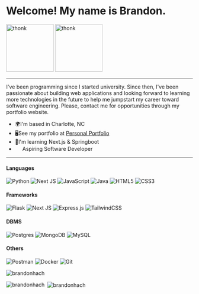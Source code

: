 Welcome! My name is Brandon.
====================================================================================================================================

 <img src="https://github.com/brandonhach/brandonhach/assets/58790036/f3131214-49e3-4b76-a971-54c7d6a6c1f5" alt="thonk" width="128">
 <img src="https://github.com/brandonhach/brandonhach/assets/58790036/d7326d4c-c634-4345-b5a9-26f72dbb8176" alt="thonk" width="128"> 

--------------------------

I've been programming since I started university. Since then, I've been passionate about building web applications and looking forward to learning more technologies in the future to help me jumpstart my career toward software engineering. Please, contact me for opportunities through my portfolio website.

*   🌍I'm based in Charlotte, NC
*   🖥️See my portfolio at [Personal Portfolio](http://bh-phi.vercel.app/) <img src="https://user-images.githubusercontent.com/18350557/176309783-0785949b-9127-417c-8b55-ab5a4333674e.gif" width="16"/>
*   🧠I'm learning Next.js & Springboot
*   <img src="https://github.com/brandonhach/brandonhach/assets/58790036/477079b4-7053-48ba-b241-30755132a82f" width="16"> Aspiring Software Developer


--------------------------
#### Languages
![Python](https://img.shields.io/badge/python-3670A0?style=for-the-badge&logo=python&logoColor=ffdd54)
![Next JS](https://img.shields.io/badge/Next-black?style=for-the-badge&logo=next.js&logoColor=white)
![JavaScript](https://img.shields.io/badge/javascript-%23323330.svg?style=for-the-badge&logo=javascript&logoColor=%23F7DF1E)
![Java](https://img.shields.io/badge/java-%23ED8B00.svg?style=for-the-badge&logo=openjdk&logoColor=white)
![HTML5](https://img.shields.io/badge/html5-%23E34F26.svg?style=for-the-badge&logo=html5&logoColor=white)
![CSS3](https://img.shields.io/badge/css3-%231572B6.svg?style=for-the-badge&logo=css3&logoColor=white)

#### Frameworks
![Flask](https://img.shields.io/badge/flask-%23000.svg?style=for-the-badge&logo=flask&logoColor=white)
![Next JS](https://img.shields.io/badge/Next-black?style=for-the-badge&logo=next.js&logoColor=white)
![Express.js](https://img.shields.io/badge/express.js-%23404d59.svg?style=for-the-badge&logo=express&logoColor=%2361DAFB)
![TailwindCSS](https://img.shields.io/badge/tailwindcss-%2338B2AC.svg?style=for-the-badge&logo=tailwind-css&logoColor=white)

#### DBMS
![Postgres](https://img.shields.io/badge/postgres-%23316192.svg?style=for-the-badge&logo=postgresql&logoColor=white)
![MongoDB](https://img.shields.io/badge/MongoDB-%234ea94b.svg?style=for-the-badge&logo=mongodb&logoColor=white)
![MySQL](https://img.shields.io/badge/mysql-4479A1.svg?style=for-the-badge&logo=mysql&logoColor=white)

#### Others
![Postman](https://img.shields.io/badge/Postman-FF6C37?style=for-the-badge&logo=postman&logoColor=white)
![Docker](https://img.shields.io/badge/docker-%230db7ed.svg?style=for-the-badge&logo=docker&logoColor=white)
![Git](https://img.shields.io/badge/git-%23F05033.svg?style=for-the-badge&logo=git&logoColor=white)

<p align="left"> <img src="https://komarev.com/ghpvc/?username=brandonhach&label=Profile%20views&color=0e75b6&style=flat" alt="brandonhach" /> </p>
<p><img align="left" src="https://github-readme-stats.vercel.app/api/top-langs?username=brandonhach&show_icons=true&locale=en&layout=compact" alt="brandonhach" /></p>

<p>&nbsp;<img align="center" src="https://github-readme-stats.vercel.app/api?username=brandonhach&show_icons=true&locale=en" alt="brandonhach" /></p>


